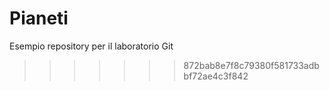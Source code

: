 # Pianeti
Esempio repository per il laboratorio Git
>>>>>>> 872bab8e7f8c79380f581733adbbf72ae4c3f842
